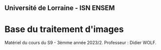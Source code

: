 ## Université de Lorraine - ISN ENSEM
# Base du traitement d'images

Matériel du cours du S9 - 3èmme année 2023/2. Professeur : Didier WOLF.
